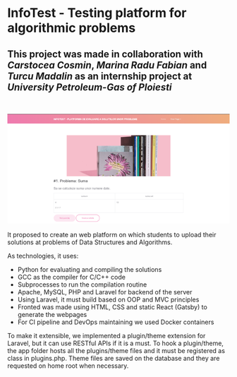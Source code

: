 # InfoTest - Testing platform for algorithmic problems

## This project was made in collaboration with <i>Carstocea Cosmin</i>, <i>Marina Radu Fabian</i> and <i>Turcu Madalin</i> as an internship project at <i>University Petroleum-Gas of Ploiesti</i>
</br>

![image](./image.png)

It proposed to create an web platform on which students to upload their solutions at problems of Data Structures and Algorithms.

As technologies, it uses: 
* Python for evaluating and compiling the solutions
* GCC as the compiler for C/C++ code
* Subprocesses to run the compilation routine
* Apache, MySQL, PHP and Laravel for backend of the server
* Using Laravel, it must build based on OOP and MVC principles
* Fronted was made using HTML, CSS and static React (Gatsby) to generate the webpages
* For CI pipeline and DevOps maintaining we used Docker containers

To make it extensible, we implemented a plugin/theme extension for Laravel, but it can use RESTful APIs if it is a must. To hook a plugin/theme, the app folder hosts all the plugins/theme files and it must be registered as class in plugins.php. Theme files are saved on the database and they are requested on home root when necessary.
